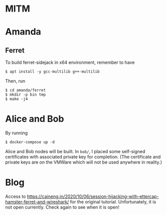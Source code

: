 MITM
=====

# Amanda

## Ferret
To build ferret-sidejack in x64 environment, remember to have

```
$ apt install -y gcc-multilib g++-multilib
```

Then, run

```
$ cd amanda/ferret
$ mkdir -p bin tmp
$ make -j4
```

# Alice and Bob

By running

```
$ docker-compose up -d
```
Alice and Bob nodes will be built. In `bob/`, I placed some self-signed certificates with associated private key for completion.
(The certificate and private keys are on the VMWare which will not be used anywhere in reality.)

# Blog
Access to https://caineng.in/2020/10/06/session-hijacking-with-ettercap-hamster-ferret-and-wireshark/ for the original tutorial.
Unfortunately, it is not open currently. Check again to see when it is open!
